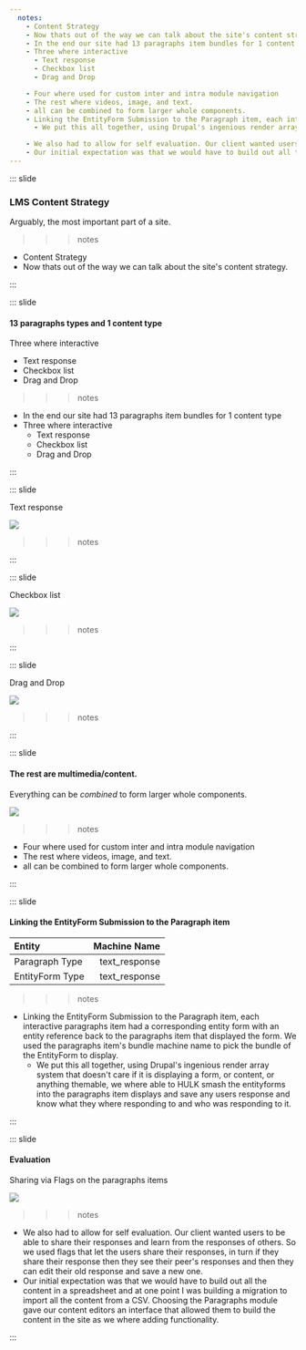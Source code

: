 ```yaml
---
  notes:
    - Content Strategy
    - Now thats out of the way we can talk about the site's content strategy.
    - In the end our site had 13 paragraphs item bundles for 1 content type
    - Three where interactive
      - Text response
      - Checkbox list
      - Drag and Drop

    - Four where used for custom inter and intra module navigation
    - The rest where videos, image, and text.
    - all can be combined to form larger whole components.
    - Linking the EntityForm Submission to the Paragraph item, each interactive paragraphs item had a corresponding entity form with an entity reference back to the paragraphs item that displayed the form. We used the paragraphs item's bundle machine name to pick the bundle of the EntityForm to display.
      - We put this all together, using Drupal's ingenious render array system that doesn't care if it is displaying a form, or content, or anything themable, we where able to HULK smash the entityforms into the paragraphs item displays and save any users response and know what they where responding to and who was responding to it.

    - We also had to allow for self evaluation. Our client wanted users to be able to share their responses and learn from the responses of others. So we used flags that let the users share their responses, in turn if they share their response then they see their peer's responses and then they can edit their old response and save a new one.
    - Our initial expectation was that we would have to build out all the content in a spreadsheet and at one point I was building a migration to import all the content from a CSV. Choosing the Paragraphs module gave our content editors an interface that allowed them to build the content in the site as we where adding functionality.
---
```


::: slide

### LMS Content Strategy

Arguably, the most important part of a site.

>>> notes
 - Content Strategy
 - Now thats out of the way we can talk about the site's content strategy.
>>>

:::

::: slide

#### 13 paragraphs types and 1 content type

Three where interactive
 - Text response
 - Checkbox list
 - Drag and Drop

>>> notes
 - In the end our site had 13 paragraphs item bundles for 1 content type
 - Three where interactive
   - Text response
   - Checkbox list
   - Drag and Drop
>>>

:::

::: slide

Text response

![](/content/images/p2s2-screens/text-response.gif)

>>> notes
>>>

:::

::: slide

Checkbox list

![](/content/images/p2s2-screens/checkbox.gif)

>>> notes
>>>

:::

::: slide

Drag and Drop

![](/content/images/p2s2-screens/dragndrop.gif)

>>> notes
>>>

:::

::: slide

#### The rest are multimedia/content.

Everything can be *combined* to form larger whole components.

![](/content/images/p2s2-screens/dinn-7-drag-2.gif)

>>> notes
 - Four where used for custom inter and intra module navigation
 - The rest where videos, image, and text.
 - all can be combined to form larger whole components.

>>>

:::

::: slide

#### Linking the EntityForm Submission to the Paragraph item

| Entity          |  Machine Name |
|:----------------|--------------:|
| Paragraph Type  | text_response |
| EntityForm Type | text_response |

>>> notes
 - Linking the EntityForm Submission to the Paragraph item, each interactive paragraphs item had a corresponding entity form with an entity reference back to the paragraphs item that displayed the form. We used the paragraphs item's bundle machine name to pick the bundle of the EntityForm to display.
   - We put this all together, using Drupal's ingenious render array system that doesn't care if it is displaying a form, or content, or anything themable, we where able to HULK smash the entityforms into the paragraphs item displays and save any users response and know what they where responding to and who was responding to it.

>>>

:::

::: slide

#### Evaluation

Sharing via Flags on the paragraphs items

![](/content/images/p2s2-screens/textandshare.png)

>>> notes
 - We also had to allow for self evaluation. Our client wanted users to be able to share their responses and learn from the responses of others. So we used flags that let the users share their responses, in turn if they share their response then they see their peer's responses and then they can edit their old response and save a new one.
 - Our initial expectation was that we would have to build out all the content in a spreadsheet and at one point I was building a migration to import all the content from a CSV. Choosing the Paragraphs module gave our content editors an interface that allowed them to build the content in the site as we where adding functionality.

>>>

:::
